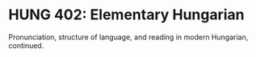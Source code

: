 # HUNG 402: Elementary Hungarian

Pronunciation, structure of language, and reading in modern Hungarian, continued.